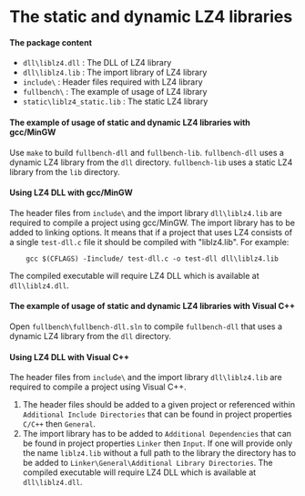 The static and dynamic LZ4 libraries
====================================

#### The package content

- `dll\liblz4.dll` : The DLL of LZ4 library
- `dll\liblz4.lib` : The import library of LZ4 library
- `include\` :       Header files required with LZ4 library
- `fullbench\` :     The example of usage of LZ4 library
- `static\liblz4_static.lib` : The static LZ4 library


#### The example of usage of static and dynamic LZ4 libraries with gcc/MinGW

Use `make` to build `fullbench-dll` and `fullbench-lib`.
`fullbench-dll` uses a dynamic LZ4 library from the `dll` directory.
`fullbench-lib` uses a static LZ4 library from the `lib` directory.


#### Using LZ4 DLL with gcc/MinGW

The header files from `include\` and the import library `dll\liblz4.lib`
are required to compile a project using gcc/MinGW.
The import library has to be added to linking options.
It means that if a project that uses LZ4 consists of a single `test-dll.c`
file it should be compiled with "liblz4.lib". For example:
```
    gcc $(CFLAGS) -Iinclude/ test-dll.c -o test-dll dll\liblz4.lib
```
The compiled executable will require LZ4 DLL which is available at `dll\liblz4.dll`.


#### The example of usage of static and dynamic LZ4 libraries with Visual C++

Open `fullbench\fullbench-dll.sln` to compile `fullbench-dll` that uses a
dynamic LZ4 library from the `dll` directory.


#### Using LZ4 DLL with Visual C++

The header files from `include\` and the import library `dll\liblz4.lib`
are required to compile a project using Visual C++.
1. The header files should be added to a given project or referenced within
   `Additional Include Directories` that can be found in project properties
   `C/C++` then `General`.
2. The import library has to be added to `Additional Dependencies` that can
   be found in project properties `Linker` then `Input`.
   If one will provide only the name `liblz4.lib` without a full path to the library
   the directory has to be added to `Linker\General\Additional Library Directories`.
The compiled executable will require LZ4 DLL which is available at `dll\liblz4.dll`.
